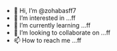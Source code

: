 - 👋 Hi, I’m @zohabasff7
- 👀 I’m interested in ...ff
- 🌱 I’m currently learning ...ff
- 💞️ I’m looking to collaborate on ...ff
- 📫 How to reach me ...ff

<!---
zohabasff7/zohabasff7 is a ✨ special ✨ repository because its `README.md` (this file) appears on your GitHub profile.
You can click the Preview link to take a look at your changes.
--->
